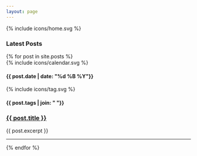 ```yaml
---
layout: page
---
```


<div class="posts_head">
  {% include icons/home.svg %}
  <h3>Latest Posts</h3>
</div>
{% for post in site.posts %}
  <aside>
    <div class="article-head">
      <div>{% include icons/calendar.svg %}</div>
      <h4>{{ post.date | date: "%d %B %Y"}}</h4>
      <div>{% include icons/tag.svg %}</div>
      <h4>{{ post.tags | join: " "}}</h4>
    </div>
    <h3>
      <div class="post-title">
        <a href="{{ site.baseurl }}{{ post.url }}">{{ post.title }}</a>
      </div>
    </h3>
    <div class="excerpt">
      {{ post.excerpt }}
    </div>
    <hr />
  </aside>
{% endfor %}

